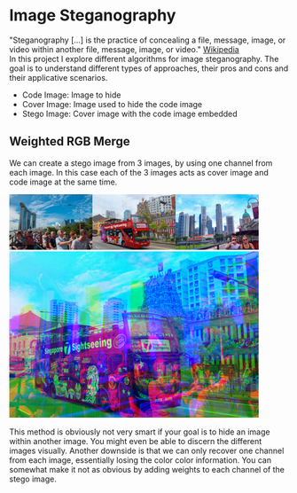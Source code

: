 <h1>Image Steganography</h1>


<div class ="discription">
    <div id="defintion_steganography">
        "Steganography [...] is the practice of concealing a file, message, image, or video within another file, message, image, or video."
        <a href="https://en.wikipedia.org/wiki/Steganography">Wikipedia</a>
    </div>
    <div id="txt">
        In this project I explore different algorithms for image steganography. The goal is to understand different types of approaches, their pros and cons and their applicative scenarios.
    </div>
    <div id="legends">
        <ul>
        <li> Code Image: Image to hide </li>
        <li>Cover Image: Image used to hide the code image</li>
        <li>Stego Image: Cover image with the code image embedded</li>
        </ul>
    </div>
</div>





<h2>Weighted RGB Merge</h2>

<div class="description">We can create a stego image from 3 images, by using one channel from each image. In this case each of the 3 images acts as cover image and code image at
the same time.</div>


<img src="images/a.jpg" width="150"><img src="images/b.jpg" width="150"><img src="images/c.jpg" width="150">
<br>
<img src="images/results/1.png" width="450">


<div class="description">
    This method is obviously not very smart if your goal is to hide an image within another image. You might even be able to discern the different images visually.
    Another downside is that we can only recover one channel from each image, essentially losing the color color information.
    You can somewhat make it not as obvious by adding weights to each channel of the stego image.
</div>